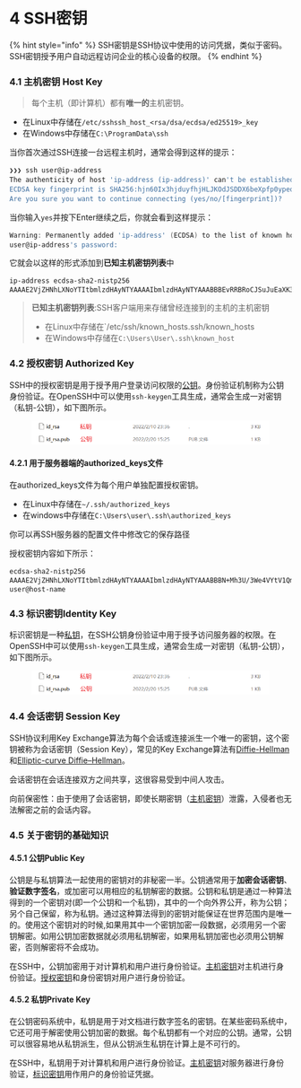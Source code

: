 # 4 SSH密钥

{% hint style="info" %}
SSH密钥是SSH协议中使用的访问凭据，类似于密码。SSH密钥授予用户自动远程访问企业的核心设备的权限。
{% endhint %}

### 4.1 主机密钥 Host Key

> 每个主机（即计算机）都有**唯一的**主机密钥。

* 在Linux中存储在`/etc/sshssh_host_<rsa/dsa/ecdsa/ed25519>_key`
* 在Windows中存储在`C:\ProgramData\ssh`

当你首次通过SSH连接一台远程主机时，通常会得到这样的提示：

```powershell
❯❯❯ ssh user@ip-address
The authenticity of host 'ip-address (ip-address)' can't be established.
ECDSA key fingerprint is SHA256:hjn60Ix3hjduyfhjHLJKOdJSDDX6beXpfp0ypeqTOPQ+f0tU.
Are you sure you want to continue connecting (yes/no/[fingerprint])?
```

当你输入`yes`并按下Enter继续之后，你就会看到这样提示：

```powershell
Warning: Permanently added 'ip-address' (ECDSA) to the list of known hosts.
user@ip-address's password:
```

它就会以这样的形式添加到**已知主机密钥列表**中

```
ip-address ecdsa-sha2-nistp256 AAAAE2VjZHNhLXNoYTItbmlzdHAyNTYAAAAIbmlzdHAyNTYAAABBBEvRRBRoCJSuJuEaXK3i3k/4Cd+uriN5cKPGbbl/Q5f5DhjduyfhjHLQXDZPVDw0reLJKmIcGcZh2qQHX5qjMLQ=
```

> **已知主机密钥列表**:SSH客户端用来存储曾经连接到的主机的主机密钥
>
> * 在Linux中存储在\`/etc/ssh/known\_hosts.ssh/known\_hosts
> * 在Windows中存储在`C:\Users\User\.ssh\known_host`

### 4.2 授权密钥 Authorized Key

SSH中的授权密钥是用于授予用户登录访问权限的[公钥](4-ssh-mi-yue.md#4.5.1-gong-yao-public-key)。身份验证机制称为公钥身份验证。在OpenSSH中可以使用`ssh-keygen`工具生成，通常会生成一对密钥（私钥-公钥），如下图所示。

<figure><img src=".gitbook/assets/keys2022-03-10-23-53-30.png" alt=""><figcaption></figcaption></figure>

#### 4.2.1 用于服务器端的authorized\_keys文件

在authorized\_keys文件为每个用户单独配置授权密钥。

* 在Linux中存储在`~/.ssh/authorized_keys`
* 在windows中存储在`C:\Users\user\.ssh\authorized_keys`

你可以再SSH服务器的配置文件中修改它的保存路径

授权密钥内容如下所示：

```
ecdsa-sha2-nistp256 AAAAE2VjZHNhLXNoYTItbmlzdHAyNTYAAAAIbmlzdHAyNTYAAABBBN+Mh3U/3We4VYtV1QmWUFIzFLTUeegl1Ao5/QGtCRGAZn8bxX9KlCrrWISIjSYAwCajIEGSPEZwPNMBoK8XD8Q= user@host-name
```

### 4.3 标识密钥Identity Key&#x20;

标识密钥是一种[私钥](4-ssh-mi-yue.md#4.5.2-si-yao-private-key-idprikey)，在SSH公钥身份验证中用于授予访问服务器的权限。在OpenSSH中可以使用`ssh-keygen`工具生成，通常会生成一对密钥（私钥-公钥），如下图所示。

<figure><img src=".gitbook/assets/keys2022-03-10-23-53-30.png" alt=""><figcaption></figcaption></figure>

### 4.4 会话密钥 Session Key

SSH协议利用Key Exchange算法为每个会话或连接派生一个唯一的密钥，这个密钥被称为会话密钥（Session Key），常见的Key Exchange算法有[Diffie-Hellman](https://zh.wikipedia.org/wiki/%E8%BF%AA%E8%8F%B2-%E8%B5%AB%E7%88%BE%E6%9B%BC%E5%AF%86%E9%91%B0%E4%BA%A4%E6%8F%9B) 和[Elliptic-curve Diffie–Hellman](https://zh.wikipedia.org/wiki/%E6%A9%A2%E5%9C%93%E6%9B%B2%E7%B7%9A%E8%BF%AA%E8%8F%B2-%E8%B5%AB%E7%88%BE%E6%9B%BC%E9%87%91%E9%91%B0%E4%BA%A4%E6%8F%9B)。

会话密钥在会话连接双方之间共享，这很容易受到中间人攻击。

向前保密性：由于使用了会话密钥，即使长期密钥（[主机密钥](4-ssh-mi-yue.md#4.1-zhu-ji-mi-yao-host-key-idhostkey)）泄露，入侵者也无法解密之前的会话内容。

### 4.5 关于密钥的基础知识

#### 4.5.1 公钥Public Key

公钥是与私钥算法一起使用的密钥对的非秘密一半。公钥通常用于**加密会话密钥**、**验证数字签名**，或加密可以用相应的私钥解密的数据。公钥和私钥是通过一种算法得到的一个密钥对(即一个公钥和一个私钥)，其中的一个向外界公开，称为公钥；另个自己保留，称为私钥。通过这种算法得到的密钥对能保证在世界范围内是唯一的。使用这个密钥对的时候,如果用其中一个密钥加密一段数据，必须用另一个密钥解密。如用公钥加密数据就必须用私钥解密，如果用私钥加密也必须用公钥解密，否则解密将不会成功。

在SSH中，公钥加密用于对计算机和用户进行身份验证。[主机密钥](4-ssh-mi-yue.md#4.1-zhu-ji-mi-yao-host-key)对主机进行身份验证。[授权密钥](4-ssh-mi-yue.md#4.2-shou-quan-mi-yao-authorized-key)和身份密钥对用户进行身份验证。

#### 4.5.2 私钥Private Key

在公钥密码系统中，私钥是用于对文档进行数字签名的密钥。在某些密码系统中，它还可用于解密使用公钥加密的数据。每个私钥都有一个对应的公钥。通常，公钥可以很容易地从私钥派生，但从公钥派生私钥在计算上是不可行的。

在SSH中，私钥用于对计算机和用户进行身份验证。[主机密钥](4-ssh-mi-yue.md#4.1-zhu-ji-mi-yao-host-key)对服务器进行身份验证，[标识密钥](4-ssh-mi-yue.md#4.3-biao-shi-mi-yao-identity-key)用作用户的身份验证凭据。
